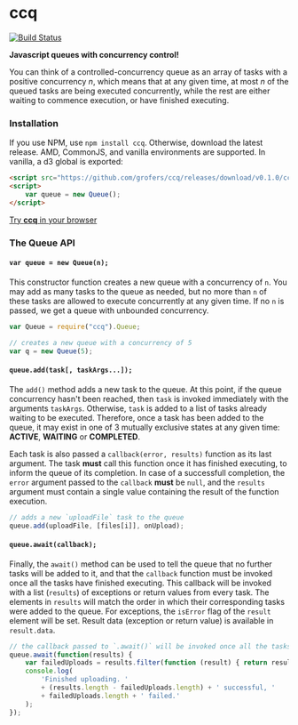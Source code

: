 # ccq

[![Build Status](https://travis-ci.org/grofers/ccq.svg?branch=master)](https://travis-ci.org/grofers/ccq)

**Javascript queues with concurrency control!**

You can think of a controlled-concurrency queue as an array of tasks with a positive concurrency *n*, which means that at any given time, at most *n* of the queued tasks are being executed concurrently, while the rest are either waiting to commence execution, or have finished executing.

### Installation

If you use NPM, use `npm install ccq`. Otherwise, download the latest release. AMD, CommonJS, and vanilla environments are supported. In vanilla, a d3 global is exported:

```html
<script src="https://github.com/grofers/ccq/releases/download/v0.1.0/ccq-0.1.0.min.js"></script>
<script>
    var queue = new Queue();
</script>
```

[Try **ccq** in your browser](https://npm.runkit.com/ccq)

### The Queue API

#### `var queue = new Queue(n);`

This constructor function creates a new queue with a concurrency of `n`. You may add as many tasks to the queue as needed, but no more than `n` of these tasks are allowed to execute concurrently at any given time. If no `n` is passed, we get a queue with unbounded concurrency.

```javascript
var Queue = require("ccq").Queue;

// creates a new queue with a concurrency of 5
var q = new Queue(5);
```


#### `queue.add(task[, taskArgs...]);`

The `add()` method adds a new task to the queue. At this point, if the queue concurrency hasn't been reached, then `task` is invoked immediately with the arguments `taskArgs`. Otherwise, `task` is added to a list of tasks already waiting to be executed. Therefore, once a task has been added to the queue, it may exist in one of 3 mutually exclusive states at any given time: **ACTIVE**, **WAITING** or **COMPLETED**.

Each task is also passed a `callback(error, results)` function as its last argument. The task **must** call this function once it has finished executing, to inform the queue of its completion. In case of a successfull completion, the `error` argument passed to the `callback` **must** be `null`, and the `results` argument must contain a single value containing the result of the function execution.

```javascript
// adds a new `uploadFile` task to the queue
queue.add(uploadFile, [files[i]], onUpload);
```

#### `queue.await(callback);`

Finally, the `await()` method can be used to tell the queue that no further tasks will be added to it, and that the `callback` function must be invoked once all the tasks have finished executing. This callback will be invoked with a list (`results`) of exceptions or return values from every task. The elements in `results` will match the order in which their corresponding tasks were added to the queue. For exceptions, the `isError` flag of the `result` element will be set. Result data (exception or return value) is available in `result.data`.

```javascript
// the callback passed to `.await()` will be invoked once all the tasks have finished
queue.await(function(results) {
    var failedUploads = results.filter(function (result) { return result.isError; });
    console.log(
        'Finished uploading. '
        + (results.length - failedUploads.length) + ' successful, '
        + failedUploads.length + ' failed.'
    );
});
```
